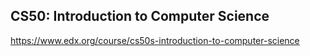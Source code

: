 ## CS50: Introduction to Computer Science

https://www.edx.org/course/cs50s-introduction-to-computer-science
